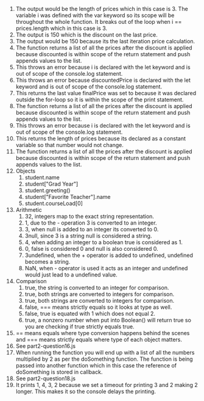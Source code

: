1. The output would be the length of prices which in this case is 3. The variable i was defined with the var keyword so its scope will be throughout the whole function. It breaks out of the loop when i == prices.length which in this case is 3.
2. The output is 150 which is the discount on the last price.
3. The output would be 150 because its the last iteration price calculation.
4. The function returns a list of all the prices after the discount is applied because discounted is within scope of the return statement and push appends values to the list.
5. This throws an error because i is declared with the let keyword and is out of scope of the console.log statement.
6. This throws an error because discountedPrice is declared with the let keyword and is out of scope of the console.log statement.
7. This returns the last value finalPrice was set to because it was declared outside the for-loop so it is within the scope of the print statement.
8. The function returns a list of all the prices after the discount is applied because discounted is within scope of the return statement and push appends values to the list.
9. This throws an error because i is declared with the let keyword and is out of scope of the console.log statement.
10. This returns the length of prices because its declared as a constant variable so that number would not change.
11. The function returns a list of all the prices after the discount is applied because discounted is within scope of the return statement and push appends values to the list.
12. Objects
    1.  student.name
    2.  student["Grad Year"]
    3.  student.greeting()
    4.  student["Favorite Teacher"].name
    5.  student.courseLoad[0]
13. Arithmetic
    1.  32, integers map to the exact string representation.
    2.  1, due to the - operation 3 is converted to an integer.
    3.  3, when null is added to an integer its converted to 0.
    4.  3null, since 3 is a string null is considered a string.
    5.  4, when adding an integer to a boolean true is considered as 1.
    6.  0, false is considered 0 and null is also considered 0.
    7.  3undefined, when the + operator is added to undefined, undefined becomes a string.
    8.  NaN, when - operator is used it acts as an integer and undefined would just lead to a undefined value.
14. Comparison
    1.  true, the string is converted to an integer for comparison.
    2.  true, both strings are converted to integers for comparison.
    3.  true, both strings are converted to integers for comparison.
    4.  false, === means strictly equals so it looks at type as well.
    5.  false, true is equated with 1 which does not equal 2.
    6.  true, a nonzero number when put into Boolean() will return true so you are checking if true strictly equals true.
15. == means equals where type conversion happens behind the scenes and === means strictly equals where type of each object matters.
16. See part2-question16.js
17. When running the function you will end up with a list of all the numbers multiplied by 2 as per the doSomething function. The function is being passed into another function which in this case the reference of doSomething is stored in callback.
18. See part2-question18.js
19. It prints 1, 4, 3, 2 because we set a timeout for printing 3 and 2 making 2 longer. This makes it so the console delays the printing.